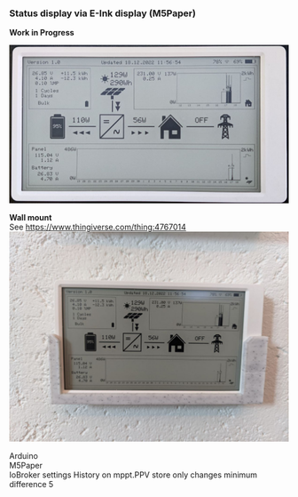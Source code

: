 
### Status display via  E-Ink display (M5Paper)

**Work in Progress**

![Circuit](../images/M5Paper.png "M5Paper")

**Wall mount**  
   See https://www.thingiverse.com/thing:4767014  
   ![Wall mountr](../images/M5PaperWallMount.png "WallMount")

   Arduino  
   M5Paper  
   IoBroker settings
      History on mppt.PPV 
      store only changes
      minimum difference 5
   
